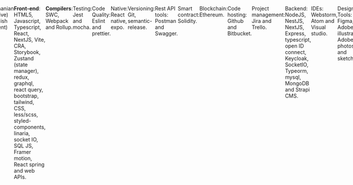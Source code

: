 <div style="width: 100%; display: flex; justify-content: center;">
<h2>👋 I am a software engineer proficient in front-end development.</h2>
<p>🗣️ Languages I speak:</p>
<ul>
<li>Romanian (native)</li>
<li>English (fluent)</li>
</ul>
<p><strong>Front-end</strong>: HTML5, Javascript, Typescript, React, NextJS, Vite, CRA, Storybook, Zustand (state manager), redux, graphql, react query, bootstrap, tailwind, CSS, less/scss, styled-components, linaria, socket IO, SQL JS, Framer motion, React spring and web APIs.</p>
<p><strong>Compilers</strong>: SWC, Webpack and Rollup.</p>
<p>Testing: Jest and mocha.</p>
<p>Code Quality: Eslint and prettier.</p>
<p>Native: React native, expo.</p>
<p>Versioning: Git, semantic-release.</p>
<p>Rest API tools: Postman and Swagger.</p>
<p>Smart contract: Solidity.</p>
<p>Blockchain: Ethereum.</p>
<p>Code hosting: Github and Bitbucket.</p>
<p>Project management: Jira and Trello.</p>
<p>Backend: NodeJS, NestJS, NextJS, Express, typescript, open ID connect, Keycloak, SocketIO, Typeorm, mysql, MongoDB and Strapi CMS.</p>
<p>IDEs: Webstorm, Atom and Visual studio.</p>
<p>Design Tools: Figma, Adobe illustrator, Adobe photoshop and sketch.</p>
<p>Containerization platform: Docker.</p>
<p>CI / CD: Github actions and Bitbucket pipelines.</p>
<p>Operating systems: MacOS, Windows and Linux.</p>

</div>

